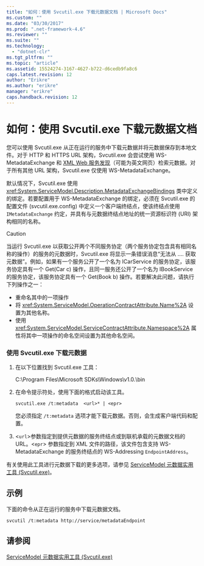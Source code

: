 ```yaml
---
title: "如何：使用 Svcutil.exe 下载元数据文档 | Microsoft Docs"
ms.custom: ""
ms.date: "03/30/2017"
ms.prod: ".net-framework-4.6"
ms.reviewer: ""
ms.suite: ""
ms.technology: 
  - "dotnet-clr"
ms.tgt_pltfrm: ""
ms.topic: "article"
ms.assetid: 15524274-3167-4627-b722-d6cedb9fa8c6
caps.latest.revision: 12
author: "Erikre"
ms.author: "erikre"
manager: "erikre"
caps.handback.revision: 12
---
```

# 如何：使用 Svcutil.exe 下载元数据文档
您可以使用 Svcutil.exe 从正在运行的服务中下载元数据并将元数据保存到本地文件。对于 HTTP 和 HTTPS URL 架构，Svcutil.exe 会尝试使用 WS\-MetadataExchange 和 [XML Web 服务发现](http://go.microsoft.com/fwlink/?LinkId=94950)（可能为英文网页）检索元数据。对于所有其他 URL 架构，Svcutil.exe 仅使用 WS\-MetadataExchange。  
  
 默认情况下，Svcutil.exe 使用 <xref:System.ServiceModel.Description.MetadataExchangeBindings> 类中定义的绑定。若要配置用于 WS\-MetadataExchange 的绑定，必须在 Svcutil.exe 的配置文件 \(svcutil.exe.config\) 中定义一个客户端终结点，使该终结点使用 `IMetadataExchange` 约定，并具有与元数据终结点地址的统一资源标识符 \(URI\) 架构相同的名称。  
  
> [!CAUTION]
>  当运行 Svcutil.exe 以获取公开两个不同服务协定（两个服务协定包含具有相同名称的操作）的服务的元数据时，Svcutil.exe 将显示一条错误消息“无法从 .... 获取元数据”。例如，如果有一个服务公开了一个名为 ICarService 的服务协定，该服务协定具有一个 Get\(Car c\) 操作，且同一服务还公开了一个名为 IBookService 的服务协定，该服务协定具有一个 Get\(Book b\) 操作。若要解决此问题，请执行下列操作之一：  
>   
>  -   重命名其中的一项操作  
> -   将 <xref:System.ServiceModel.OperationContractAttribute.Name%2A> 设置为其他名称。  
> -   使用 <xref:System.ServiceModel.ServiceContractAttribute.Namespace%2A> 属性将其中一项操作的命名空间设置为其他命名空间。  
  
### 使用 Svcutil.exe 下载元数据  
  
1.  在以下位置找到 Svcutil.exe 工具：  
  
     C:\\Program Files\\Microsoft SDKs\\Windows\\v1.0.\\bin  
  
2.  在命令提示符处，使用下面的格式启动该工具。  
  
    ```  
    svcutil.exe /t:metadata  <url>* | <epr>  
    ```  
  
     您必须指定 `/t:metadata` 选项才能下载元数据。否则，会生成客户端代码和配置。  
  
3.  \<`url`\>参数指定到提供元数据的服务终结点或到联机承载的元数据文档的 URL。\<`epr`\> 参数指定到 XML 文件的路径，该文件包含支持 WS\-MetadataExchange 的服务终结点的 WS\-Addressing `EndpointAddress`。  
  
 有关使用此工具进行元数据下载的更多选项，请参见 [ServiceModel 元数据实用工具 \(Svcutil.exe\)](../../../../docs/framework/wcf/servicemodel-metadata-utility-tool-svcutil-exe.md)。  
  
## 示例  
 下面的命令从正在运行的服务中下载元数据文档。  
  
```  
svcutil /t:metadata http://service/metadataEndpoint  
```  
  
## 请参阅  
 [ServiceModel 元数据实用工具 \(Svcutil.exe\)](../../../../docs/framework/wcf/servicemodel-metadata-utility-tool-svcutil-exe.md)